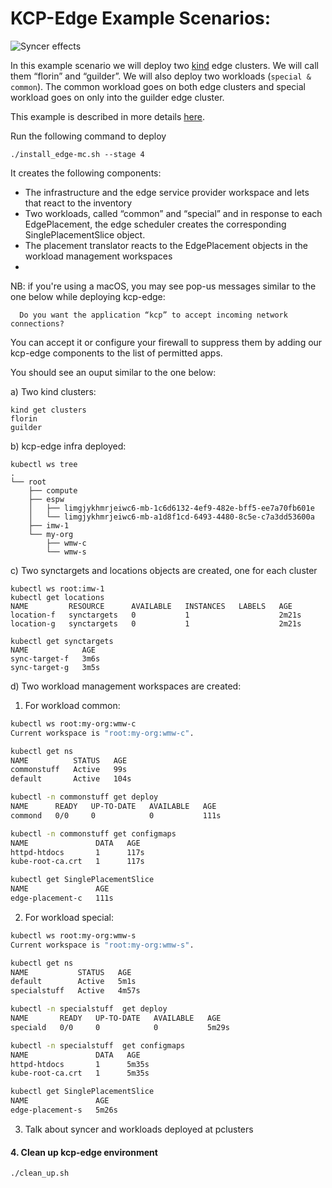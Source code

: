 # KCP-Edge Example Scenarios:

![Syncer effects](https://github.com/kcp-dev/edge-mc/blob/main/docs/content/en/docs/Coding%20Milestones/PoC2023q1/Edge-PoC-2023q1-Scenario-1-stage-4.svg)

In this example scenario we will deploy two [kind](https://kind.sigs.k8s.io/) edge clusters. We will call them “florin” and “guilder”. We will also deploy two workloads (`special & common`). The common workload goes on both edge clusters and special workload goes on only into the guilder edge cluster.

This example is described in more details [here](https://docs.kcp-edge.io/docs/coding-milestones/poc2023q1/example1/). 

Run the following command to deploy 

```shell
./install_edge-mc.sh --stage 4
```

It creates the following components:

-  The infrastructure and the edge service provider workspace and lets that react to the inventory
-  Two workloads, called “common” and “special” and in response to each EdgePlacement, the edge scheduler creates the corresponding SinglePlacementSlice object.
-  The placement translator reacts to the EdgePlacement objects in the workload management workspaces
- 


NB: if you're using a macOS, you may see pop-us messages similar to the one below while deploying kcp-edge: 

```shell
  Do you want the application “kcp” to accept incoming network connections?
```

You can accept it or configure your firewall to suppress them by adding our kcp-edge components to the list of permitted apps.


You should see an ouput similar to the one below:

a) Two kind clusters:

```shell
kind get clusters
florin
guilder
```

b) kcp-edge infra deployed:

```shell
kubectl ws tree
.
└── root
    ├── compute
    ├── espw
    │   ├── limgjykhmrjeiwc6-mb-1c6d6132-4ef9-482e-bff5-ee7a70fb601e
    │   └── limgjykhmrjeiwc6-mb-a1d8f1cd-6493-4480-8c5e-c7a3dd53600a
    ├── imw-1
    └── my-org
        ├── wmw-c
        └── wmw-s
```

c) Two synctargets and locations objects are created, one for each cluster

```shell
kubectl ws root:imw-1
kubectl get locations
NAME         RESOURCE      AVAILABLE   INSTANCES   LABELS   AGE
location-f   synctargets   0           1                    2m21s
location-g   synctargets   0           1                    2m21s

kubectl get synctargets
NAME            AGE
sync-target-f   3m6s
sync-target-g   3m5s
```

d)  Two workload management workspaces are created:

1. For workload common:

```bash
kubectl ws root:my-org:wmw-c
Current workspace is "root:my-org:wmw-c".

kubectl get ns
NAME          STATUS   AGE
commonstuff   Active   99s
default       Active   104s

kubectl -n commonstuff get deploy
NAME      READY   UP-TO-DATE   AVAILABLE   AGE
commond   0/0     0            0           111s

kubectl -n commonstuff get configmaps
NAME               DATA   AGE
httpd-htdocs       1      117s
kube-root-ca.crt   1      117s

kubectl get SinglePlacementSlice
NAME               AGE
edge-placement-c   111s
```

2. For workload special:

```bash
kubectl ws root:my-org:wmw-s
Current workspace is "root:my-org:wmw-s".

kubectl get ns
NAME           STATUS   AGE
default        Active   5m1s
specialstuff   Active   4m57s

kubectl -n specialstuff  get deploy
NAME       READY   UP-TO-DATE   AVAILABLE   AGE
speciald   0/0     0            0           5m29s

kubectl -n specialstuff  get configmaps
NAME               DATA   AGE
httpd-htdocs       1      5m35s
kube-root-ca.crt   1      5m35s

kubectl get SinglePlacementSlice
NAME               AGE
edge-placement-s   5m26s
```

3. Talk about syncer and workloads deployed at pclusters

#### 4. Clean up kcp-edge environment

```bash
./clean_up.sh
```